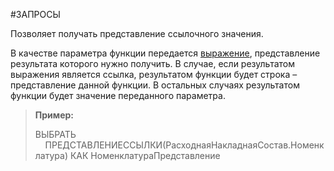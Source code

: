 #ЗАПРОСЫ 

Позволяет получать представление ссылочного значения. 

В качестве параметра функции передается [выражение](v8help://SyntaxHelperQueries/query_expressions.html), представление результата которого нужно получить. В случае, если результатом выражения является ссылка, результатом функции будет строка – представление данной функции. В остальных случаях результатом функции будет значение переданного параметра.

> **Пример:**
> 
> ВЫБРАТЬ  
>     ПРЕДСТАВЛЕНИЕССЫЛКИ(РасходнаяНакладнаяСостав.Номенклатура) КАК НоменклатураПредставление
